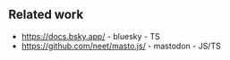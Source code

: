 ## Related work

- https://docs.bsky.app/ - bluesky - TS
- https://github.com/neet/masto.js/ - mastodon - JS/TS
